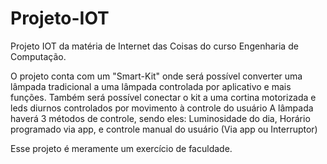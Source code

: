 # Projeto-IOT
Projeto IOT da matéria de Internet das Coisas do curso Engenharia de Computação.

O projeto conta com um "Smart-Kit" onde será possível converter uma lâmpada tradicional a uma lâmpada controlada por aplicativo e mais funções.
Também será possível conectar o kit a uma cortina motorizada e leds diurnos controlados por movimento à controle do usuário
A lâmpada haverá 3 métodos de controle, sendo eles: Luminosidade do dia, Horário programado via app, e controle manual do usuário (Via app ou Interruptor)

Esse projeto é meramente um exercício de faculdade.
